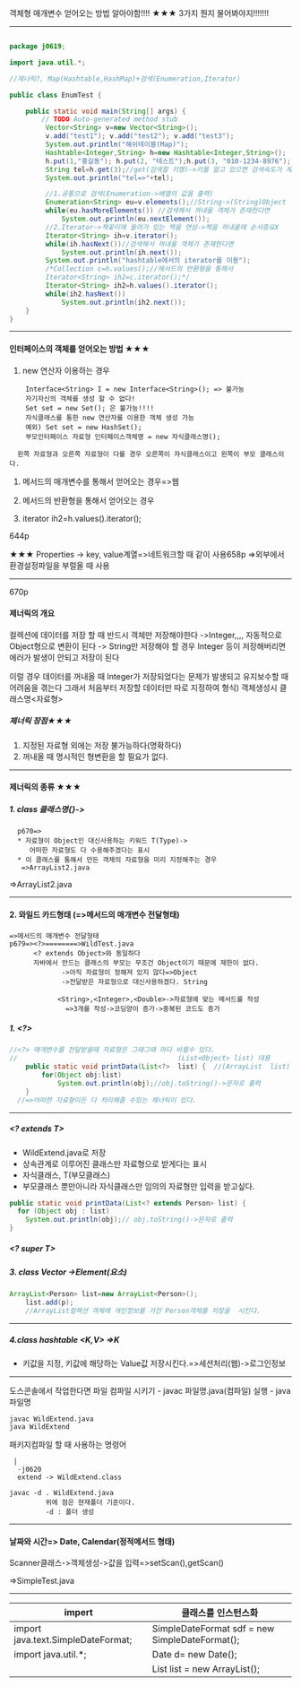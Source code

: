 객체형 매개변수 얻어오는 방법 알아야함!!!! ★★★ 3가지 뭔지 물어봐야지!!!!!!!

---

```java

package j0619;

import java.util.*;

//제너릭?, Map(Hashtable,HashMap)+검색(Enumeration,Iterator)

public class EnumTest {

    public static void main(String[] args) {
        // TODO Auto-generated method stub
         Vector<String> v=new Vector<String>();
         v.add("test1"); v.add("test2"); v.add("test3");
         System.out.println("해쉬테이블(Map)");
         Hashtable<Integer,String> h=new Hashtable<Integer,String>();
         h.put(1,"홍길동"); h.put(2, "테스트");h.put(3, "010-1234-8976");
         String tel=h.get(3);//get(검색할 키명)->키를 알고 있으면 검색속도가 제일 빠르다
         System.out.println("tel=>"+tel);

         //1.공통으로 검색(Enumeration->배열의 값을 출력)
         Enumeration<String> eu=v.elements();//String->(String)Object
         while(eu.hasMoreElements()) //검색해서 꺼내올 객체가 존재한다면
             System.out.println(eu.nextElement());
         //2.Iterator->책꽂이에 들어가 있는 책을 연상->책을 꺼내올때 순서중요X
         Iterator<String> ih=v.iterator();
         while(ih.hasNext())//검색해서 꺼내올 객체가 존재한다면
             System.out.println(ih.next());
         System.out.println("hashtable에서의 iterator를 이용");
         /*Collection c=h.values();//메서드의 반환형을 통해서
         Iterator<String> ih2=c.iterator();*/
         Iterator<String> ih2=h.values().iterator();
         while(ih2.hasNext())
             System.out.println(ih2.next());
    }
}
```

---

#### 인터페이스의 객체를 얻어오는 방법 ★★★

1.	new 연산자 이용하는 경우

```
    Interface<String> I = new Interface<String>(); => 불가능
    자기자신의 객체를 생성 할 수 없다!
    Set set = new Set(); 은 불가능!!!!
    자식클래스를 통한 new 연산자를 이용한 객체 생성 가능
    예외) Set set = new HashSet();
    부모인터페이스 자료형 인터페이스객체명 = new 자식클래스명();

  왼쪽 자료형과 오른쪽 자료형이 다를 경우 오른쪽이 자식클래스이고 왼쪽이 부모 클래스이다.
```

1.	메서드의 매개변수를 통해서 얻어오는 경우=>웹

2.	메서드의 반환형을 통해서 얻어오는 경우

3.	iterator<String> ih2=h.values().iterator();

644p

★★★ Properties -> key, value계열=>네트워크할 때 같이 사용658p =>외부에서 환경설정파일을 부럴올 때 사용

---

670p

#### 제너릭의 개요

컬렉션에 데이터를 저장 할 때 반드시 객체만 저장해야한다 ->Integer,,,, 자동적으로 Object형으로 변환이 된다 -> String만 저장해야 할 경우 Integer 등이 저장해버리면 에러가 발생이 안되고 저장이 된다

이럴 경우 데이터를 꺼내올 때 Integer가 저장되었다는 문제가 발생되고 유지보수할 때 어려움을 겪는다 그래서 처음부터 저장할 데이터만 따로 지정하여 형식) 객체생성시 클래스명<자료형>

##### 제너릭 장점★★★

1.	지정된 자료형 외에는 저장 불가능하다(명확하다)
2.	꺼내올 때 명시적인 형변환을 할 필요가 없다.

---

#### 제너릭의 종류 ★★★

##### 1. class 클래스명<T>{}->

```
  p670=>
  * 자료형이 Object인 대신사용하는 키워드 T(Type)->
     어떠한 자료형도 다 수용해주겠다는 표시
  * 이 클래스를 통해서 만든 객체의 자료형을 미리 지정해주는 경우
   =>ArrayList2.java
```

=>ArrayList2.java

---

#### 2. 와일드 카드형태 (=>메서드의 매개변수 전달형태)

```
=>메서드의 매개변수 전달형태
p679=><?>========>WildTest.java
      <? extends Object>와 동일하다
      자바에서 만드는 클래스의 부모는 무조건 Object이기 때문에 제한이 없다.
             ->아직 자료형이 정해져 있지 않다=>Object
             ->전달받은 자료형으로 대신사용하겠다. String

            <String>,<Integer>,<Double>->자료형에 맞는 메서드를 작성
              =>3개를 작성->코딩양이 증가->중복된 코드도 증가
```

##### 1. <?>

```java
//<?> 매개변수를 전달받을때 자료형은 그때그때 마다 바뀔수 있다.
//                                        (List<Object> list) 대용
    public static void printData(List<?>  list) {  //(ArrayList  list)
        for(Object obj:list)
            System.out.println(obj);//obj.toString()->문자로 출력
    }
  //=>어떠한 자료형이든 다 처리해줄 수있는 제너릭이 있다.
```

---

##### \<? extends T>

-	WildExtend.java로 저장
-	상속관계로 이루어진 클래스만 자료형으로 받게다는 표시
-	자식클래스, T(부모클래스)
-	부모클래스 뿐만아니라 자식클래스만 임의의 자료형만 입력을 받고싶다.

```java
public static void printData(List<? extends Person> list) {
  for (Object obj : list)
    System.out.println(obj);// obj.toString()->문자로 출력
}
```

##### \<? super T>

##### 3. class Vector<E> ->Element(요소)

```java
ArrayList<Person> list=new ArrayList<Person>();
    list.add(p);
    //ArrayList컬렉션 객체에 개인정보를 가진 Person객체를 저장을  시킨다.
```

---

##### 4.class hashtable <K,V> =>K

-	키값을 지정, 키값에 해당하는 Value값 저장시킨다.=>세션처리(웹)->로그인정보

---

도스콘솔에서 작업한다면 파일 컴파일 시키기 - javac 파일명.java(컴파일) 실행 - java 파일명

```
javac WildExtend.java
java WildExtend
```

패키지컴파일 할 때 사용하는 명령어

```
 |
  -j0620
  extend -> WildExtend.class

javac -d . WildExtend.java
         위에 점은 현재폴더 기준이다.
         -d : 폴더 생성
```

---

#### 날짜와 시간=> Date, Calendar(정적메서드 형태)

Scanner클래스->객체생성->값을 입력=>setScan(),getScan()

=>SimpleTest.java

---

| impert                             | 클래스를 인스턴스화                            |
|------------------------------------|------------------------------------------------|
| import java.text.SimpleDateFormat; | SimpleDateFormat sdf = new SimpleDateFormat(); |
| import java.util.*;                | Date d= new Date();                            |
|                                    | List<Man> list = new ArrayList<Man>();         |
